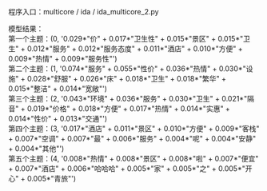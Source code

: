 程序入口：multicore / ida / ida_multicore_2.py   

模型结果：   
第一个主题：(0, '0.029*"价" + 0.017*"卫生性" + 0.015*"景区" + 0.015*"卫生" + 0.012*"服务" + 0.012*"服务态度" + 0.011*"酒店" + 0.010*"方便" + 0.009*"热情" + 0.009*"服务性"')  
第二个主题：(1, '0.074*"服务" + 0.055*"性价" + 0.036*"热情" + 0.030*"设施" + 0.028*"舒服" + 0.026*"床" + 0.018*"卫生" + 0.018*"繁华" + 0.015*"整洁" + 0.014*"宽敞"')   
第三个主题：(2, '0.043*"环境" + 0.036*"服务" + 0.030*"卫生" + 0.021*"隔音" + 0.019*"价格" + 0.018*"方便" + 0.017*"热情" + 0.014*"实惠" + 0.014*"性价" + 0.013*"交通"')   
第四个主题：(3, '0.017*"酒店" + 0.011*"景区" + 0.010*"方便" + 0.009*"客栈" + 0.007*"空调" + 0.007*"最" + 0.006*"服务" + 0.004*"呢" + 0.004*"安静" + 0.004*"其他"')   
第五个主题：(4, '0.008*"热情" + 0.008*"景区" + 0.008*"啦" + 0.007*"便宜" + 0.007*"酒店" + 0.006*"哈哈哈" + 0.005*"家" + 0.005*"之" + 0.005*"开心" + 0.005*"青旅"')   
